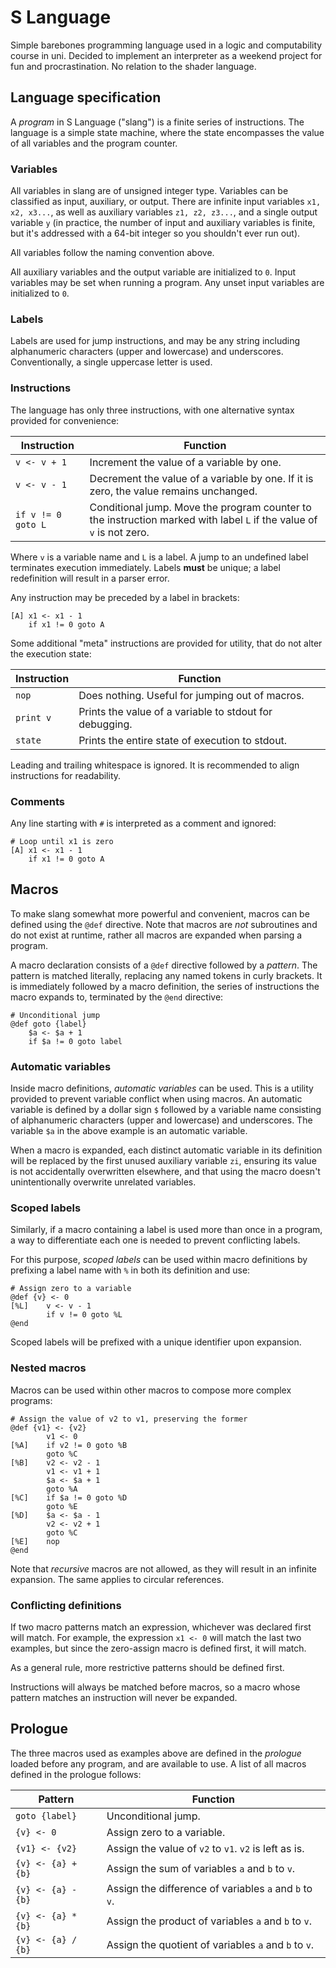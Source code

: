 # S Language

Simple barebones programming language used in a logic and computability course
in uni. Decided to implement an interpreter as a weekend project for fun and
procrastination. No relation to the shader language.

## Language specification

A _program_ in S Language ("slang") is a finite series of instructions. The
language is a simple state machine, where the state encompasses the value of all
variables and the program counter.

### Variables

All variables in slang are of unsigned integer type. Variables can be classified
as input, auxiliary, or output. There are infinite input variables
`x1, x2, x3...`, as well as auxiliary variables `z1, z2, z3...`, and a single
output variable `y` (in practice, the number of input and auxiliary variables is
finite, but it's addressed with a 64-bit integer so you shouldn't ever run out).

All variables follow the naming convention above.

All auxiliary variables and the output variable are initialized to `0`. Input
variables may be set when running a program. Any unset input variables are
initialized to `0`.

### Labels

Labels are used for jump instructions, and may be any string including
alphanumeric characters (upper and lowercase) and underscores. Conventionally, a
single uppercase letter is used.

### Instructions

The language has only three instructions, with one alternative syntax provided
for convenience:

| Instruction        | Function                                                                                                             |
|--------------------|----------------------------------------------------------------------------------------------------------------------|
| `v <- v + 1`       | Increment the value of a variable by one.                                                                            |
| `v <- v - 1`       | Decrement the value of a variable by one. If it is zero, the value remains unchanged.                                |
| `if v != 0 goto L` | Conditional jump. Move the program counter to the instruction marked with label `L` if the value of `v` is not zero. |

Where `v` is a variable name and `L` is a label. A jump to an undefined label
terminates execution immediately. Labels **must** be unique; a label
redefinition will result in a parser error.

Any instruction may be preceded by a label in brackets:

```
[A] x1 <- x1 - 1
    if x1 != 0 goto A
```

Some additional "meta" instructions are provided for utility, that do not alter
the execution state:

| Instruction | Function                                                |
|-------------|---------------------------------------------------------|
| `nop`       | Does nothing. Useful for jumping out of macros.         |
| `print v`   | Prints the value of a variable to stdout for debugging. |
| `state`     | Prints the entire state of execution to stdout.         |

Leading and trailing whitespace is ignored. It is recommended to align
instructions for readability.

### Comments

Any line starting with `#` is interpreted as a comment and ignored:

```
# Loop until x1 is zero
[A] x1 <- x1 - 1
    if x1 != 0 goto A
```

## Macros

To make slang somewhat more powerful and convenient, macros can be defined using
the `@def` directive. Note that macros are _not_ subroutines and do not exist at
runtime, rather all macros are expanded when parsing a program.

A macro declaration consists of a `@def` directive followed by a _pattern_. The
pattern is matched literally, replacing any named tokens in curly brackets. It
is immediately followed by a macro definition, the series of instructions the
macro expands to, terminated by the `@end` directive:

```
# Unconditional jump
@def goto {label}
    $a <- $a + 1
    if $a != 0 goto label
```

### Automatic variables

Inside macro definitions, _automatic variables_ can be used. This is a utility
provided to prevent variable conflict when using macros. An automatic variable
is defined by a dollar sign `$` followed by a variable name consisting of
alphanumeric characters (upper and lowercase) and underscores. The variable `$a`
in the above example is an automatic variable.

When a macro is expanded, each distinct automatic variable in its definition
will be replaced by the first unused auxiliary variable `zi`, ensuring its value
is not accidentally overwritten elsewhere, and that using the macro doesn't
unintentionally overwrite unrelated variables.

### Scoped labels

Similarly, if a macro containing a label is used more than once in a program, a
way to differentiate each one is needed to prevent conflicting labels.

For this purpose, _scoped labels_ can be used within macro definitions by
prefixing a label name with `%` in both its definition and use:

```
# Assign zero to a variable
@def {v} <- 0
[%L]    v <- v - 1
        if v != 0 goto %L
@end
```

Scoped labels will be prefixed with a unique identifier upon expansion.

### Nested macros

Macros can be used within other macros to compose more complex programs:

```
# Assign the value of v2 to v1, preserving the former
@def {v1} <- {v2}
        v1 <- 0
[%A]    if v2 != 0 goto %B
        goto %C
[%B]    v2 <- v2 - 1
        v1 <- v1 + 1
        $a <- $a + 1
        goto %A
[%C]    if $a != 0 goto %D
        goto %E
[%D]    $a <- $a - 1
        v2 <- v2 + 1
        goto %C
[%E]    nop
@end
```

Note that _recursive_ macros are not allowed, as they will result in an infinite
expansion. The same applies to circular references.

### Conflicting definitions

If two macro patterns match an expression, whichever was declared first will
match. For example, the expression `x1 <- 0` will match the last two examples,
but since the zero-assign macro is defined first, it will match.

As a general rule, more restrictive patterns should be defined first.

Instructions will always be matched before macros, so a macro whose pattern
matches an instruction will never be expanded.

## Prologue

The three macros used as examples above are defined in the _prologue_ loaded
before any program, and are available to use. A list of all macros defined in
the prologue follows:

| Pattern            | Function                                               |
|--------------------|--------------------------------------------------------|
| `goto {label}`     | Unconditional jump.                                    |
| `{v} <- 0`         | Assign zero to a variable.                             |
| `{v1} <- {v2}`     | Assign the value of `v2` to `v1`. `v2` is left as is.  |
| `{v} <- {a} + {b}` | Assign the sum of variables `a` and `b` to `v`.        |
| `{v} <- {a} - {b}` | Assign the difference of variables `a` and `b` to `v`. |
| `{v} <- {a} * {b}` | Assign the product of variables `a` and `b` to `v`.    |
| `{v} <- {a} / {b}` | Assign the quotient of variables `a` and `b` to `v`.   |